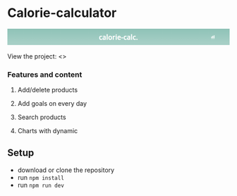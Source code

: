 # Calorie-calculator

![Project image](https://github.com/netitov/calorie-calculator/blob/master/src/assets/img/site-logo.png)

View the project: <>

### Features and content

1. Add/delete products

2. Add goals on every day

3. Search products

4. Charts with dynamic


## Setup

- download or clone the repository
- run ```npm install```
- run ```npm run dev```
